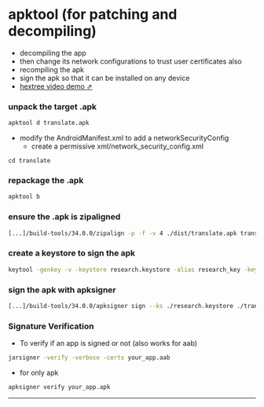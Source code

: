 # apktool (for patching and decompiling)

* decompiling the app
* then change its network configurations to trust user certificates also
* recompiling the apk
* sign the apk so that it can be installed on any device
* [hextree video demo ⇗](https://app.hextree.io/courses/network-interception/advanced-interception-tricks/patching-network-security-config-with-ap)

### unpack the target .apk

```bash
apktool d translate.apk
```

* modify the AndroidManifest.xml to add a networkSecurityConfig
  * create a permissive xml/network\_security\_config.xml

```
cd translate
```

### repackage the .apk

```bash
apktool b
```

### ensure the .apk is zipaligned

```bash
[...]/build-tools/34.0.0/zipalign -p -f -v 4 ./dist/translate.apk translate2.apk
```

### create a keystore to sign the apk

```bash
keytool -genkey -v -keystore research.keystore -alias research_key -keyalg RSA -keysize 2048 -validity 10000
```

### sign the apk with apksigner

```bash
[...]/build-tools/34.0.0/apksigner sign --ks ./research.keystore ./translate2.apk
```

### Signature Verification

* To verify if an app is signed or not (also works for aab)

```bash
jarsigner -verify -verbose -certs your_app.aab
```

* for only apk

```bash
apksigner verify your_app.apk
```

***
